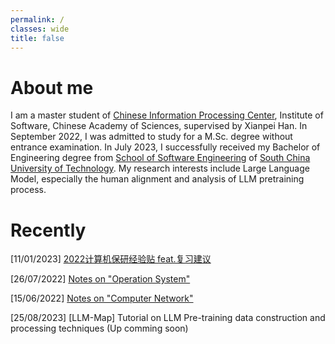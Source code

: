 ```yaml
---
permalink: /
classes: wide
title: false
---
```


# About me

I am a master student of [Chinese Information Processing Center](http://www.icip.org.cn/), Institute of Software, Chinese Academy of Sciences, supervised by Xianpei Han. 
In September 2022, I was admitted to study for a M.Sc. degree without entrance examination. 
In July 2023, I successfully received my Bachelor of Engineering degree from [School of Software Engineering](http://www2.scut.edu.cn/sse/main.htm) of [South China University of Technology](https://www.scut.edu.cn/).
My research interests include Large Language Model, especially the human alignment and analysis of LLM pretraining process.

# Recently

[11/01/2023] [2022计算机保研经验贴 feat.复习建议](https://zhuanlan.zhihu.com/p/598279097)

[26/07/2022] [Notes on "Operation System"](https://jasonccvx.github.io/note/operation_system/)

[15/06/2022] [Notes on "Computer Network"](https://jasonccvx.github.io/note/computer_network/)

[25/08/2023] [LLM-Map] Tutorial on LLM Pre-training data construction and processing techniques (Up comming soon)